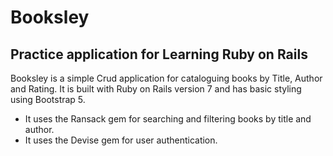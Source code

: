 # Booksley

## Practice application for Learning Ruby on Rails

Booksley is a simple Crud application for cataloguing books by Title, Author and Rating. It is built with Ruby on Rails version 7 and has basic styling using Bootstrap 5.

* It uses the Ransack gem for searching and filtering books by title and author.
* It uses the Devise gem for user authentication.



